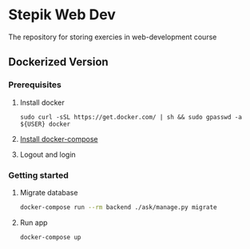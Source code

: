 # Stepik Web Dev

The repository for storing exercies in web-development course

## Dockerized Version

### Prerequisites

1. Install docker

    ```
    sudo curl -sSL https://get.docker.com/ | sh && sudo gpasswd -a ${USER} docker
    ```

1. [Install docker-compose](https://github.com/docker/compose/releases)

1. Logout and login

### Getting started

1. Migrate database

    ```bash
    docker-compose run --rm backend ./ask/manage.py migrate
    ```

1. Run app

    ```bash
    docker-compose up
    ```
